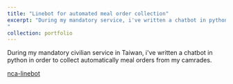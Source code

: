 ```yaml
---
title: "Linebot for automated meal order collection"
excerpt: "During my mandatory service, i've written a chatbot in python to collect automatically meal orders from my camrades.
"
collection: portfolio
---
```


During my mandatory civilian service in Taiwan, i've written a chatbot in python in order to collect automatically meal orders from my camrades.

[nca-linebot](https://github.com/CheesyPicodon/nca-linebot)
